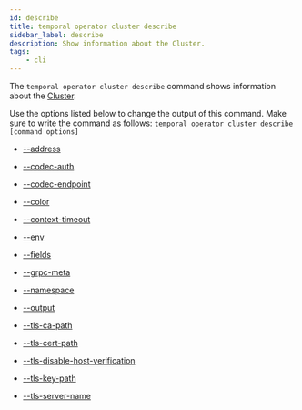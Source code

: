 ```yaml
---
id: describe
title: temporal operator cluster describe
sidebar_label: describe
description: Show information about the Cluster.
tags:
    - cli
---
```


The `temporal operator cluster describe` command shows information about the [Cluster](/concepts/what-is-a-temporal-cluster).

Use the options listed below to change the output of this command.
Make sure to write the command as follows:
`temporal operator cluster describe [command options]`

- [--address](/cli/cmd-options/address)

- [--codec-auth](/cli/cmd-options/codec-auth)

- [--codec-endpoint](/cli/cmd-options/codec-endpoint)

- [--color](/cli/cmd-options/color)

- [--context-timeout](/cli/cmd-options/context-timeout)

- [--env](/cli/cmd-options/env)

- [--fields](/cli/cmd-options/fields)

- [--grpc-meta](/cli/cmd-options/grpc-meta)

- [--namespace](/cli/cmd-options/namespace)

- [--output](/cli/cmd-options/output)

- [--tls-ca-path](/cli/cmd-options/tls-ca-path)

- [--tls-cert-path](/cli/cmd-options/tls-cert-path)

- [--tls-disable-host-verification](/cli/cmd-options/tls-disable-host-verification)

- [--tls-key-path](/cli/cmd-options/tls-key-path)

- [--tls-server-name](/cli/cmd-options/tls-server-name)
